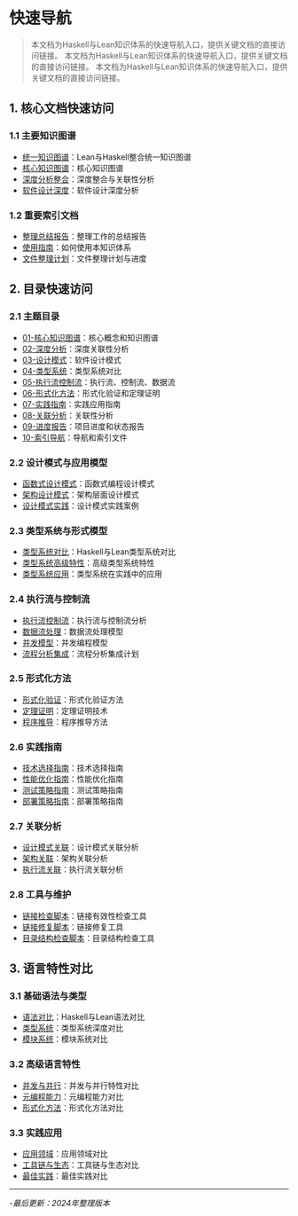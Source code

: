 # 快速导航

> 本文档为Haskell与Lean知识体系的快速导航入口，提供关键文档的直接访问链接。
> 本文档为Haskell与Lean知识体系的快速导航入口，提供关键文档的直接访问链接。
> 本文档为Haskell与Lean知识体系的快速导航入口，提供关键文档的直接访问链接。

## 1. 核心文档快速访问

### 1.1 主要知识图谱

- [统一知识图谱](lean_haskell_unified_knowledge_graph.md)：Lean与Haskell整合统一知识图谱
- [核心知识图谱](01-核心知识图谱/01-知识图谱-核心.md)：核心知识图谱
- [深度分析整合](02-深度分析/01-深度分析-整合.md)：深度整合与关联性分析
- [软件设计深度](02-深度分析/02-软件设计-深度.md)：软件设计深度分析

### 1.2 重要索引文档

- [整理总结报告](整理工作报告.md)：整理工作的总结报告
- [使用指南](README_统一版.md)：如何使用本知识体系
- [文件整理计划](清理计划.md)：文件整理计划与进度

## 2. 目录快速访问

### 2.1 主题目录

- [01-核心知识图谱](01-核心知识图谱/)：核心概念和知识图谱
- [02-深度分析](02-深度分析/)：深度关联性分析
- [03-设计模式](03-设计模式/)：软件设计模式
- [04-类型系统](04-类型系统/)：类型系统对比
- [05-执行流控制流](05-执行流控制流/)：执行流、控制流、数据流
- [06-形式化方法](06-形式化方法/)：形式化验证和定理证明
- [07-实践指南](07-实践指南/)：实践应用指南
- [08-关联分析](08-关联分析/)：关联性分析
- [09-进度报告](09-进度报告/)：项目进度和状态报告
- [10-索引导航](10-索引导航/)：导航和索引文件

### 2.2 设计模式与应用模型

- [函数式设计模式](03-设计模式/01-设计模式-函数式.md)：函数式编程设计模式
- [架构设计模式](03-设计模式/02-设计模式-架构.md)：架构层面设计模式
- [设计模式实践](03-设计模式/03-设计模式-实践.md)：设计模式实践案例

### 2.3 类型系统与形式模型

- [类型系统对比](04-类型系统/01-类型系统-对比.md)：Haskell与Lean类型系统对比
- [类型系统高级特性](04-类型系统/02-类型系统-高级特性.md)：高级类型系统特性
- [类型系统应用](04-类型系统/03-类型系统-应用.md)：类型系统在实践中的应用

### 2.4 执行流与控制流

- [执行流控制流](05-执行流控制流/01-执行流-控制流.md)：执行流与控制流分析
- [数据流处理](05-执行流控制流/02-数据流-处理.md)：数据流处理模型
- [并发模型](05-执行流控制流/03-并发模型.md)：并发编程模型
- [流程分析集成](05-执行流控制流/04-流程分析集成计划.md)：流程分析集成计划

### 2.5 形式化方法

- [形式化验证](06-形式化方法/01-形式化验证.md)：形式化验证方法
- [定理证明](06-形式化方法/02-定理证明.md)：定理证明技术
- [程序推导](06-形式化方法/03-程序推导.md)：程序推导方法

### 2.6 实践指南

- [技术选择指南](07-实践指南/01-technology-selection-guide.md)：技术选择指南
- [性能优化指南](07-实践指南/02-performance-optimization-guide.md)：性能优化指南
- [测试策略指南](07-实践指南/03-testing-strategies-guide.md)：测试策略指南
- [部署策略指南](07-实践指南/04-deployment-strategies-guide.md)：部署策略指南

### 2.7 关联分析

- [设计模式关联](08-关联分析/01-design-patterns-correlation.md)：设计模式关联分析
- [架构关联](08-关联分析/02-architecture-correlation.md)：架构关联分析
- [执行流关联](08-关联分析/03-execution-flow-correlation.md)：执行流关联分析

### 2.8 工具与维护

- [链接检查脚本](check_links.ps1)：链接有效性检查工具
- [链接修复脚本](fix_links_unified.ps1)：链接修复工具
- [目录结构检查脚本](check_structure.ps1)：目录结构检查工具

## 3. 语言特性对比

### 3.1 基础语法与类型

- [语法对比](lean_haskell_unified_knowledge_graph.md#91-语法对比)：Haskell与Lean语法对比
- [类型系统](lean_haskell_unified_knowledge_graph.md#2-类型系统深度对比)：类型系统深度对比
- [模块系统](lean_haskell_unified_knowledge_graph.md#92-模块系统)：模块系统对比

### 3.2 高级语言特性

- [并发与并行](lean_haskell_unified_knowledge_graph.md#93-并发与并行)：并发与并行特性对比
- [元编程能力](lean_haskell_unified_knowledge_graph.md#94-元编程能力)：元编程能力对比
- [形式化方法](lean_haskell_unified_knowledge_graph.md#5-形式化方法)：形式化方法对比

### 3.3 实践应用

- [应用领域](lean_haskell_unified_knowledge_graph.md#61-应用领域)：应用领域对比
- [工具链与生态](lean_haskell_unified_knowledge_graph.md#62-工具链与生态)：工具链与生态对比
- [最佳实践](lean_haskell_unified_knowledge_graph.md#63-最佳实践)：最佳实践对比

---

-*最后更新：2024年整理版本*
